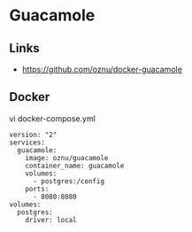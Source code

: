 # Guacamole

## Links

- https://github.com/oznu/docker-guacamole


## Docker

vi docker-compose.yml
```
version: "2"
services:
  guacamole:
    image: oznu/guacamole
    container_name: guacamole
    volumes:
      - postgres:/config
    ports:
      - 8080:8080
volumes:
  postgres:
    driver: local
```


